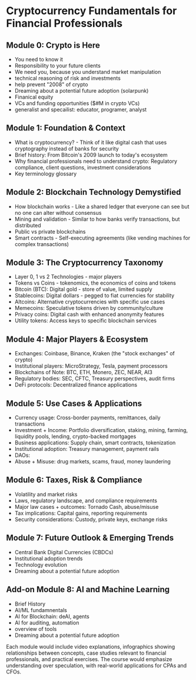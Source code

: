 # Cryptocurrency Fundamentals for Financial Professionals
## Module 0: Crypto is Here
- You need to know it
- Responsibility to your future clients
- We need you, because you understand market manipulation
- technical reasoning of risk and investments
- help prevent "2008" of crypto
- Dreaming about a potential future adoption (solarpunk)
- Finanical equity
- VCs and funding opportunities ($#M in crypto VCs)
- generalist and specailist: educator, programer, analyst

## Module 1: Foundation & Context

- What is cryptocurrency? - Think of it like digital cash that uses cryptography instead of banks for security
- Brief history: From Bitcoin's 2009 launch to today's ecosystem
- Why financial professionals need to understand crypto: Regulatory compliance, client questions, investment considerations
- Key terminology glossary

## Module 2: Blockchain Technology Demystified

- How blockchain works - Like a shared ledger that everyone can see but no one can alter without consensus
- Mining and validation - Similar to how banks verify transactions, but distributed
- Public vs private blockchains
- Smart contracts - Self-executing agreements (like vending machines for complex transactions)

## Module 3: The Cryptocurrency Taxonomy

- Layer 0, 1 vs 2 Technologies - major players
- Tokens vs Coins - tokenomics, the economics of coins and tokens
- Bitcoin (BTC): Digital gold - store of value, limited supply
- Stablecoins: Digital dollars - pegged to fiat currencies for stability
- Altcoins: Alternative cryptocurrencies with specific use cases
- Memecoins: Speculative tokens driven by community/culture
- Privacy coins: Digital cash with enhanced anonymity features
- Utility tokens: Access keys to specific blockchain services

## Module 4: Major Players & Ecosystem

- Exchanges: Coinbase, Binance, Kraken (the "stock exchanges" of crypto)
- Institutional players: MicroStrategy, Tesla, payment processors
- Blockchains of Note: BTC, ETH, Monero, ZEC, NEAR, AI3
- Regulatory bodies: SEC, CFTC, Treasury perspectives, audit firms
- DeFi protocols: Decentralized finance applications

## Module 5: Use Cases & Applications

- Currency usage: Cross-border payments, remittances, daily transactions
- Investment + Income: Portfolio diversification, staking, mining, farming, liquidity pools, lending, crypto-backed mortgages
- Business applications: Supply chain, smart contracts, tokenization
- Institutional adoption: Treasury management, payment rails
- DAOs: 
- Abuse + Misuse: drug markets, scams, fraud, money laundering

## Module 6: Taxes, Risk & Compliance

- Volatility and market risks
- Laws, regulatory landscape, and compliance requirements
- Major law cases + outcomes: Tornado Cash, abuse/misuse
- Tax implications: Capital gains, reporting requirements
- Security considerations: Custody, private keys, exchange risks

## Module 7: Future Outlook & Emerging Trends

- Central Bank Digital Currencies (CBDCs)
- Institutional adoption trends
- Technology evolution
- Dreaming about a potential future adoption

## Add-on Module 8: AI and Machine Learning

- Brief History 
- AI/ML fundamnentals
- AI for Blockchain: deAI, agents
- AI for auditing, automation
- overview of tools
- Dreaming about a potential future adoption

Each module would include video explanations, infographics showing relationships between concepts, case studies relevant to financial professionals, and practical exercises. The course would emphasize understanding over speculation, with real-world applications for CPAs and CFOs.
